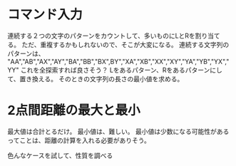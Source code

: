 
# コマンド入力

連続する２つの文字のパターンをカウントして、多いものにLとRを割り当てる。
ただ、重複するかもしれないので、そこが大変になる。
連続する文字列のパターンは、
"AA","AB","AX","AY","BA","BB","BX",BY","XA","XB","XX","XY","YA","YB","YX","YY"
これを全探索すれば良さそう？
Lをあるパターン、Rをあるパターンにして、置き換える。
そのときの文字列の長さの最小値を求める。

# 2点間距離の最大と最小

最大値は合計とるだけ。
最小値は、難しい。
最小値は少数になる可能性があるってことは、距離の計算を入れる必要がありそう。

色んなケースを試して、性質を調べる
